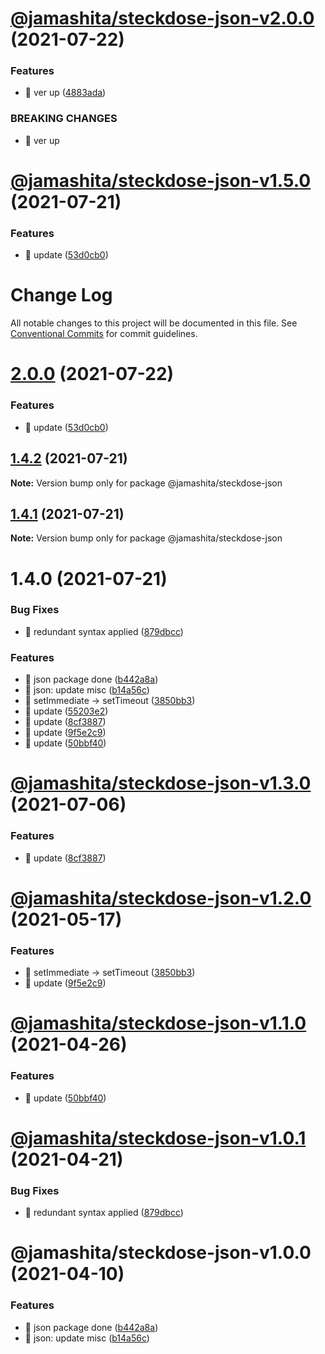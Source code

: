 # [@jamashita/steckdose-json-v2.0.0](https://github.com/jamashita/steckdose/compare/@jamashita/steckdose-json-v1.5.0...@jamashita/steckdose-json-v2.0.0) (2021-07-22)


### Features

* 🎸 ver up ([4883ada](https://github.com/jamashita/steckdose/commit/4883adaea910d319747a8440a43b124af31ae736))


### BREAKING CHANGES

* 🧨 ver up

# [@jamashita/steckdose-json-v1.5.0](https://github.com/jamashita/steckdose/compare/@jamashita/steckdose-json-v1.4.0...@jamashita/steckdose-json-v1.5.0) (2021-07-21)


### Features

* 🎸 update ([53d0cb0](https://github.com/jamashita/steckdose/commit/53d0cb0bc2ccc914f2247d6ac01440c6c03ed2bc))

# Change Log

All notable changes to this project will be documented in this file.
See [Conventional Commits](https://conventionalcommits.org) for commit guidelines.

# [2.0.0](https://github.com/jamashita/steckdose.git/packages/json/compare/@jamashita/steckdose-json@1.4.2...@jamashita/steckdose-json@2.0.0) (2021-07-22)


### Features

* 🎸 update ([53d0cb0](https://github.com/jamashita/steckdose.git/packages/json/commit/53d0cb0bc2ccc914f2247d6ac01440c6c03ed2bc))





## [1.4.2](https://github.com/jamashita/steckdose.git/packages/json/compare/@jamashita/steckdose-json@1.4.1...@jamashita/steckdose-json@1.4.2) (2021-07-21)

**Note:** Version bump only for package @jamashita/steckdose-json





## [1.4.1](https://github.com/jamashita/steckdose.git/packages/json/compare/@jamashita/steckdose-json@1.4.0...@jamashita/steckdose-json@1.4.1) (2021-07-21)

**Note:** Version bump only for package @jamashita/steckdose-json





# 1.4.0 (2021-07-21)


### Bug Fixes

* 🐛 redundant syntax applied ([879dbcc](https://github.com/jamashita/steckdose.git/packages/json/commit/879dbccdd19dfee4f14d2f5a97f73c65de9a6b01))


### Features

* 🎸 json package done ([b442a8a](https://github.com/jamashita/steckdose.git/packages/json/commit/b442a8a7b0ac72b25cff85bc1e727e0df078afa1))
* 🎸 json: update misc ([b14a56c](https://github.com/jamashita/steckdose.git/packages/json/commit/b14a56c5331ab3f3f3261c72f0a57ee269a21834))
* 🎸 setImmediate -> setTimeout ([3850bb3](https://github.com/jamashita/steckdose.git/packages/json/commit/3850bb391b850915dc3d6d75fa73cadf04d96e4d))
* 🎸 update ([55203e2](https://github.com/jamashita/steckdose.git/packages/json/commit/55203e259e059ec8bc0abcf6878926368b95e6de))
* 🎸 update ([8cf3887](https://github.com/jamashita/steckdose.git/packages/json/commit/8cf388705aa45b104e218807c7f2249318e58260))
* 🎸 update ([9f5e2c9](https://github.com/jamashita/steckdose.git/packages/json/commit/9f5e2c9ea14e2174f401e1fde3f84776b86e34dd))
* 🎸 update ([50bbf40](https://github.com/jamashita/steckdose.git/packages/json/commit/50bbf40024486ab571a57159c7d9f28f762eb10d))





# [@jamashita/steckdose-json-v1.3.0](https://github.com/jamashita/steckdose/compare/@jamashita/steckdose-json-v1.2.0...@jamashita/steckdose-json-v1.3.0) (2021-07-06)


### Features

* 🎸 update ([8cf3887](https://github.com/jamashita/steckdose/commit/8cf388705aa45b104e218807c7f2249318e58260))

# [@jamashita/steckdose-json-v1.2.0](https://github.com/jamashita/steckdose/compare/@jamashita/steckdose-json-v1.1.0...@jamashita/steckdose-json-v1.2.0) (2021-05-17)


### Features

* 🎸 setImmediate -> setTimeout ([3850bb3](https://github.com/jamashita/steckdose/commit/3850bb391b850915dc3d6d75fa73cadf04d96e4d))
* 🎸 update ([9f5e2c9](https://github.com/jamashita/steckdose/commit/9f5e2c9ea14e2174f401e1fde3f84776b86e34dd))

# [@jamashita/steckdose-json-v1.1.0](https://github.com/jamashita/steckdose/compare/@jamashita/steckdose-json-v1.0.1...@jamashita/steckdose-json-v1.1.0) (2021-04-26)


### Features

* 🎸 update ([50bbf40](https://github.com/jamashita/steckdose/commit/50bbf40024486ab571a57159c7d9f28f762eb10d))

# [@jamashita/steckdose-json-v1.0.1](https://github.com/jamashita/steckdose/compare/@jamashita/steckdose-json-v1.0.0...@jamashita/steckdose-json-v1.0.1) (2021-04-21)


### Bug Fixes

* 🐛 redundant syntax applied ([879dbcc](https://github.com/jamashita/steckdose/commit/879dbccdd19dfee4f14d2f5a97f73c65de9a6b01))

# @jamashita/steckdose-json-v1.0.0 (2021-04-10)


### Features

* 🎸 json package done ([b442a8a](https://github.com/jamashita/steckdose/commit/b442a8a7b0ac72b25cff85bc1e727e0df078afa1))
* 🎸 json: update misc ([b14a56c](https://github.com/jamashita/steckdose/commit/b14a56c5331ab3f3f3261c72f0a57ee269a21834))
